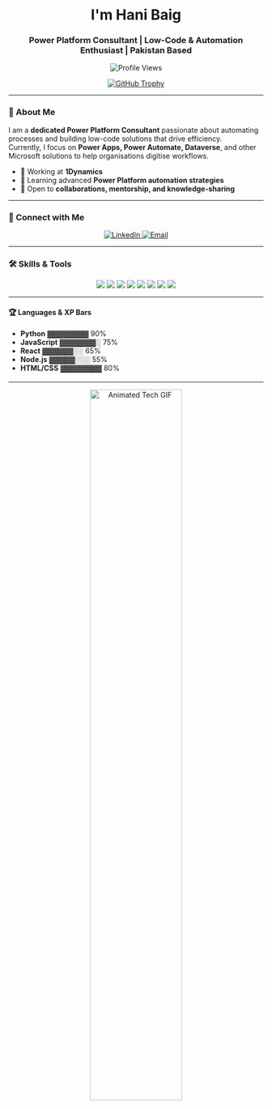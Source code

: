 <h1 align="center">I'm Hani Baig</h1>
<h3 align="center">Power Platform Consultant | Low-Code & Automation Enthusiast | Pakistan Based</h3>

<p align="center">
  <img src="https://komarev.com/ghpvc/?username=ummehanibaig&label=Profile%20views&color=0e75b6&style=flat" alt="Profile Views" />
</p>

<p align="center">
  <a href="https://github.com/ryo-ma/github-profile-trophy">
    <img src="https://github-profile-trophy.vercel.app/?username=ummehanibaig&theme=onedark" alt="GitHub Trophy" />
  </a>
</p>

---

### 🔹 About Me
I am a **dedicated Power Platform Consultant** passionate about automating processes and building low-code solutions that drive efficiency.  
Currently, I focus on **Power Apps, Power Automate, Dataverse**, and other Microsoft solutions to help organisations digitise workflows.

- 🔭 Working at **1Dynamics**  
- 🌱 Learning advanced **Power Platform automation strategies**  
- 💬 Open to **collaborations, mentorship, and knowledge-sharing**  

---

### 💼 Connect with Me
<p align="center">
  <a href="https://linkedin.com/in/hani-baig" target="_blank">
    <img src="https://img.shields.io/badge/LinkedIn-Hani_Baig-blue?logo=linkedin&style=for-the-badge" alt="LinkedIn" />
  </a>
  <a href="mailto:ummehanbaig.02@gmail.com">
    <img src="https://img.shields.io/badge/ummehanibaig.02@gmail.com-red?style=for-the-badge&logo=gmail" alt="Email" />
  </a>
</p>

---

### 🛠 Skills & Tools
<p align="center">
  <img src="https://img.shields.io/badge/HTML5-E34F26?style=for-the-badge&logo=html5&logoColor=white"/>
  <img src="https://img.shields.io/badge/CSS3-1572B6?style=for-the-badge&logo=css3&logoColor=white"/>
  <img src="https://img.shields.io/badge/JavaScript-F7DF1E?style=for-the-badge&logo=javascript&logoColor=black"/>
  <img src="https://img.shields.io/badge/React-61DAFB?style=for-the-badge&logo=react&logoColor=black"/>
  <img src="https://img.shields.io/badge/Node.js-339933?style=for-the-badge&logo=node.js&logoColor=white"/>
  <img src="https://img.shields.io/badge/Python-3776AB?style=for-the-badge&logo=python&logoColor=white"/>
  <img src="https://img.shields.io/badge/Azure-0089D6?style=for-the-badge&logo=microsoft-azure&logoColor=white"/>
  <img src="https://img.shields.io/badge/AWS-232F3E?style=for-the-badge&logo=amazon-aws&logoColor=white"/>
</p>

---



#### 🏆 Languages & XP Bars
- **Python** ▓▓▓▓▓▓▓▓ 90%  
- **JavaScript** ▓▓▓▓▓▓▓░ 75%  
- **React** ▓▓▓▓▓▓░░ 65%  
- **Node.js** ▓▓▓▓▓░░░ 55%  
- **HTML/CSS** ▓▓▓▓▓▓▓▓ 80%  

#### 

---

<p align="center">
  <img src="https://c.tenor.com/ZzH4p26s4XAAAAAC/animation-technology.gif" alt="Animated Tech GIF" width="60%"/>
</p>
